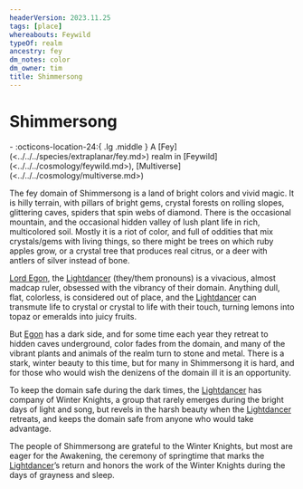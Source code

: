 ```yaml
---
headerVersion: 2023.11.25
tags: [place]
whereabouts: Feywild
typeOf: realm
ancestry: fey
dm_notes: color
dm_owner: tim
title: Shimmersong
---
```

# Shimmersong
<div class="grid cards ext-narrow-margin ext-one-column" markdown>
-    :octicons-location-24:{ .lg .middle } A [Fey](<../../../species/extraplanar/fey.md>) realm in [Feywild](<../../../cosmology/feywild.md>), [Multiverse](<../../../cosmology/multiverse.md>)  
</div>




The fey domain of Shimmersong is a land of bright colors and vivid magic. It is hilly terrain, with pillars of bright gems, crystal forests on rolling slopes, glittering caves, spiders that spin webs of diamond. There is the occasional mountain, and the occasional hidden valley of lush plant life in rich, multicolored soil. Mostly it is a riot of color, and full of oddities that mix crystals/gems with living things, so there might be trees on which ruby apples grow, or a crystal tree that produces real citrus, or a deer with antlers of silver instead of bone.

[Lord Egon](<../../../people/extraplanar-powers/lightdancer.md>), the [Lightdancer](<../../../people/extraplanar-powers/lightdancer.md>) (they/them pronouns) is a vivacious, almost madcap ruler, obsessed with the vibrancy of their domain. Anything dull, flat, colorless, is considered out of place, and the [Lightdancer](<../../../people/extraplanar-powers/lightdancer.md>) can transmute life to crystal or crystal to life with their touch, turning lemons into topaz or emeralds into juicy fruits. 

But [Egon](<../../../people/extraplanar-powers/lightdancer.md>) has a dark side, and for some time each year they retreat to hidden caves underground, color fades from the domain, and many of the vibrant plants and animals of the realm turn to stone and metal. There is a stark, winter beauty to this time, but for many in Shimmersong it is hard, and for those who would wish the denizens of the domain ill it is an opportunity. 

To keep the domain safe during the dark times, the [Lightdancer](<../../../people/extraplanar-powers/lightdancer.md>) has company of Winter Knights, a group that rarely emerges during the bright days of light and song, but revels in the harsh beauty when the [Lightdancer](<../../../people/extraplanar-powers/lightdancer.md>) retreats, and keeps the domain safe from anyone who would take advantage.

The people of Shimmersong are grateful to the Winter Knights, but most are eager for the Awakening, the ceremony of springtime that marks the [Lightdancer](<../../../people/extraplanar-powers/lightdancer.md>)’s return and honors the work of the Winter Knights during the days of grayness and sleep.
